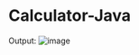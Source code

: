 # Calculator-Java

Output:
![image](https://github.com/MonishaMudaliar/Calculator-Java/assets/143274220/74865fd5-8e09-4463-bccc-6bf74dcd469f)
